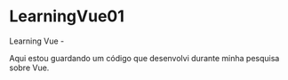# LearningVue01

Learning Vue - 

Aqui estou guardando um código que desenvolvi durante minha pesquisa sobre Vue.
